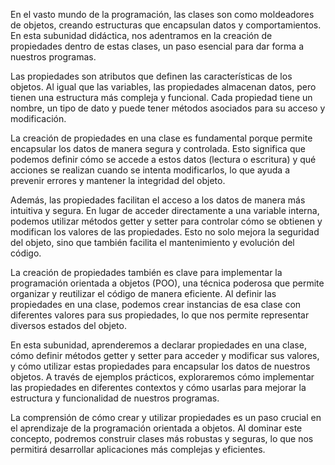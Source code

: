 En el vasto mundo de la programación, las clases son como moldeadores de objetos, creando estructuras que encapsulan datos y comportamientos. En esta subunidad didáctica, nos adentramos en la creación de propiedades dentro de estas clases, un paso esencial para dar forma a nuestros programas.

Las propiedades son atributos que definen las características de los objetos. Al igual que las variables, las propiedades almacenan datos, pero tienen una estructura más compleja y funcional. Cada propiedad tiene un nombre, un tipo de dato y puede tener métodos asociados para su acceso y modificación.

La creación de propiedades en una clase es fundamental porque permite encapsular los datos de manera segura y controlada. Esto significa que podemos definir cómo se accede a estos datos (lectura o escritura) y qué acciones se realizan cuando se intenta modificarlos, lo que ayuda a prevenir errores y mantener la integridad del objeto.

Además, las propiedades facilitan el acceso a los datos de manera más intuitiva y segura. En lugar de acceder directamente a una variable interna, podemos utilizar métodos getter y setter para controlar cómo se obtienen y modifican los valores de las propiedades. Esto no solo mejora la seguridad del objeto, sino que también facilita el mantenimiento y evolución del código.

La creación de propiedades también es clave para implementar la programación orientada a objetos (POO), una técnica poderosa que permite organizar y reutilizar el código de manera eficiente. Al definir las propiedades en una clase, podemos crear instancias de esa clase con diferentes valores para sus propiedades, lo que nos permite representar diversos estados del objeto.

En esta subunidad, aprenderemos a declarar propiedades en una clase, cómo definir métodos getter y setter para acceder y modificar sus valores, y cómo utilizar estas propiedades para encapsular los datos de nuestros objetos. A través de ejemplos prácticos, exploraremos cómo implementar las propiedades en diferentes contextos y cómo usarlas para mejorar la estructura y funcionalidad de nuestros programas.

La comprensión de cómo crear y utilizar propiedades es un paso crucial en el aprendizaje de la programación orientada a objetos. Al dominar este concepto, podremos construir clases más robustas y seguras, lo que nos permitirá desarrollar aplicaciones más complejas y eficientes.
